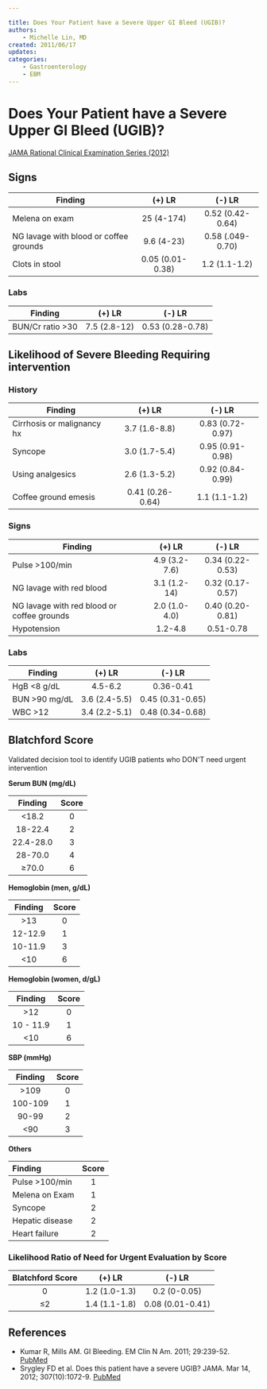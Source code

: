 ```yaml
---

title: Does Your Patient have a Severe Upper GI Bleed (UGIB)?
authors:
    - Michelle Lin, MD
created: 2011/06/17
updates:
categories:
    - Gastroenterology
    - EBM
---
```


# Does Your Patient have a Severe Upper GI Bleed (UGIB)?

[JAMA Rational Clinical Examination Series (2012)](http://www.ncbi.nlm.nih.gov/pubmed/?term=22416103)

## Signs

| **Finding**                            |    **(+) LR**    |    **(-) LR**    |
| -------------------------------------- | :--------------: | :--------------: |
| Melena on exam                         |    25 (4-174)    | 0.52 (0.42-0.64) |
| NG lavage with blood or coffee grounds |    9.6 (4-23)    | 0.58 (.049-0.70) |
| Clots in stool                         | 0.05 (0.01-0.38) |   1.2 (1.1-1.2)  |

### Labs

| **Finding**      |  **(+) LR**  |    **(-) LR**    |
| ---------------- | :----------: | :--------------: |
| BUN/Cr ratio >30 | 7.5 (2.8-12) | 0.53 (0.28-0.78) |

## Likelihood of Severe Bleeding Requiring intervention

### History

| **Finding**                |    **(+) LR**    |    **(-) LR**    |
| -------------------------- | :--------------: | :--------------: |
| Cirrhosis or malignancy hx |   3.7 (1.6-8.8)  | 0.83 (0.72-0.97) |
| Syncope                    |   3.0 (1.7-5.4)  | 0.95 (0.91-0.98) |
| Using analgesics           |   2.6 (1.3-5.2)  | 0.92 (0.84-0.99) |
| Coffee ground emesis       | 0.41 (0.26-0.64) |   1.1 (1.1-1.2)  |

### Signs

| **Finding**                                |   **(+) LR**  |    **(-) LR**    |
| ------------------------------------------ | :-----------: | :--------------: |
| Pulse >100/min                             | 4.9 (3.2-7.6) | 0.34 (0.22-0.53) |
| NG lavage with red blood                   |  3.1 (1.2-14) | 0.32 (0.17-0.57) |
| NG lavage with red blood or coffee grounds | 2.0 (1.0-4.0) | 0.40 (0.20-0.81) |
| Hypotension                                |    1.2-4.8    |     0.51-0.78    |

### Labs

| **Finding**    |   **(+) LR**  |    **(-) LR**    |
| -------------- | :-----------: | :--------------: |
| HgB &lt;8 g/dL |    4.5-6.2    |     0.36-0.41    |
| BUN >90 mg/dL  | 3.6 (2.4-5.5) | 0.45 (0.31-0.65) |
| WBC >12        | 3.4 (2.2-5.1) | 0.48 (0.34-0.68) |

## Blatchford Score

Validated decision tool to identify UGIB patients who DON'T need urgent intervention

**Serum BUN (mg/dL)**

| **Finding** | **Score** |
| :---------: | :-------: |
|   &lt;18.2  |     0     |
|   18-22.4   |     2     |
|  22.4-28.0  |     3     |
|   28-70.0   |     4     |
|    ≥70.0    |     6     |

**Hemoglobin (men, g/dL)**

| **Finding** | **Score** |
| :---------: | :-------: |
|     >13     |     0     |
|   12-12.9   |     1     |
|   10-11.9   |     3     |
|    &lt;10   |     6     |

**Hemoglobin (women, d/gL)**

| **Finding** | **Score** |
| :---------: | :-------: |
|     >12     |     0     |
|  10 - 11.9  |     1     |
|    &lt;10   |     6     |

**SBP (mmHg)**

| **Finding** | **Score** |
| :---------: | :-------: |
|     >109    |     0     |
|   100-109   |     1     |
|    90-99    |     2     |
|    &lt;90   |     3     |

**Others**

| **Finding**     | **Score** |
| :-------------- | :-------: |
| Pulse >100/min  |     1     |
| Melena on Exam  |     1     |
| Syncope         |     2     |
| Hepatic disease |     2     |
| Heart failure   |     2     |

### Likelihood Ratio of Need for Urgent Evaluation by Score

| **Blatchford Score** |   **(+) LR**  |    **(-) LR**    |
| :------------------: | :-----------: | :--------------: |
|           0          | 1.2 (1.0-1.3) |   0.2 (0-0.05)   |
|          ≤2          | 1.4 (1.1-1.8) | 0.08 (0.01-0.41) |

## References

- Kumar R, Mills AM. GI Bleeding. EM Clin N Am. 2011; 29:239-52. [PubMed](http://www.ncbi.nlm.nih.gov/pubmed/?term=21515178)
- Srygley FD et al. Does this patient have a severe UGIB? JAMA. Mar 14, 2012; 307(10):1072-9. [PubMed](http://www.ncbi.nlm.nih.gov/pubmed/?term=22416103)
